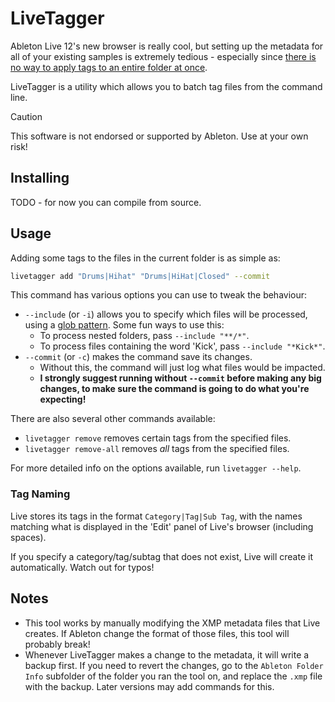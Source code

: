 # LiveTagger

Ableton Live 12's new browser is really cool, but setting up the metadata for all of your existing samples is extremely tedious - especially since [there is no way to apply tags to an entire folder at once](https://ableton.centercode.com/project/feedback/view.html?cap=ea2ce822bd02401dba446c068717bc68&uf=e788c9befb6e46408e9ad7a0f7979a05).

LiveTagger is a utility which allows you to batch tag files from the command line.

> [!CAUTION]
> This software is not endorsed or supported by Ableton. Use at your own risk!

## Installing

TODO - for now you can compile from source.

## Usage

Adding some tags to the files in the current folder is as simple as:

```bash
livetagger add "Drums|Hihat" "Drums|HiHat|Closed" --commit
```

This command has various options you can use to tweak the behaviour:

* `--include` (or `-i`) allows you to specify which files will be processed, using a [glob pattern](https://www.digitalocean.com/community/tools/glob). Some fun ways to use this:
    * To process nested folders, pass `--include "**/*"`.
    * To process files containing the word 'Kick', pass `--include "*Kick*"`.
* `--commit` (or `-c`) makes the command save its changes.
    * Without this, the command will just log what files would be impacted.
    * **I strongly suggest running without `--commit` before making any big changes, to make sure the command is going to do what you're expecting!**

There are also several other commands available:

* `livetagger remove` removes certain tags from the specified files.
* `livetagger remove-all` removes *all* tags from the specified files.

For more detailed info on the options available, run `livetagger --help`.

### Tag Naming

Live stores its tags in the format `Category|Tag|Sub Tag`, with the names matching what is displayed in the 'Edit' panel of Live's browser (including spaces).

If you specify a category/tag/subtag that does not exist, Live will create it automatically. Watch out for typos!

## Notes

* This tool works by manually modifying the XMP metadata files that Live creates. If Ableton change the format of those files, this tool will probably break!
* Whenever LiveTagger makes a change to the metadata, it will write a backup first. If you need to revert the changes, go to the `Ableton Folder Info` subfolder of the folder you ran the tool on, and replace the `.xmp` file with the backup. Later versions may add commands for this. 